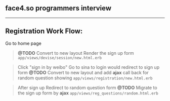 face4.so programmers interview
------------------------------
------------------------------

Registration Work Flow:
-----------------------

Go to home page

>__@TODO__ Convert to new layout
>Render the sign up form 
> `app/views/devise/session/new.html.erb`

>Click "sign in by weibo"
>Go to sina to login would redirect to sign up form
__@TODO__ Convert to new layout and add __ajax__ call back for random question showing
> `app/views/registration/new.html.erb`

>After sign up
>Redirect to random question form
__@TODO__ Migrate to the sign up form by __ajax__
> `app/views/reg_questions/random.html.erb`

